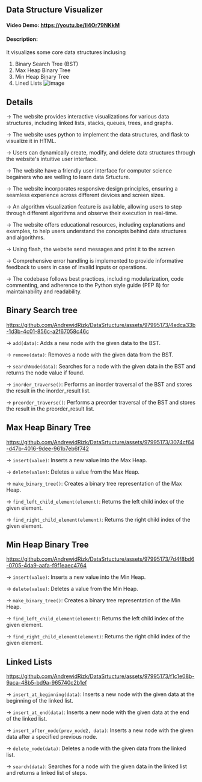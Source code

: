 ## Data Structure Visualizer
#### Video Demo:  https://youtu.be/II4Or79NKkM
#### Description:
It visualizes some core data structures inclusing 
1) Binary Search Tree (BST)
2) Max Heap Binary Tree
3) Min Heap Binary Tree
4) Lined Lists
![image](https://github.com/AndrewidRizk/DataSrtucture/assets/97995173/0c9ba6ea-31ec-4f88-b002-eea7d9e4f714)

## Details
→ The website provides interactive visualizations for various data structures, including linked lists, stacks, queues, trees, and graphs.

→ The website uses python to implement the data structures, and flask to visualize it in HTML. 

→ Users can dynamically create, modify, and delete data structures through the website's intuitive user interface.

→ The website have a friendly user interface for computer science begainers who are welling to learn data Srtucture.

→ The website incorporates responsive design principles, ensuring a seamless experience across different devices and screen sizes.

→ An algorithm visualization feature is available, allowing users to step through different algorithms and observe their execution in real-time.

→ The website offers educational resources, including explanations and examples, to help users understand the concepts behind data structures and algorithms.

→ Using flash, the website send messages and print it to the screen

→ Comprehensive error handling is implemented to provide informative feedback to users in case of invalid inputs or operations.

→ The codebase follows best practices, including modularization, code commenting, and adherence to the Python style guide (PEP 8) for maintainability and readability.



          
## Binary Search tree

https://github.com/AndrewidRizk/DataSrtucture/assets/97995173/4edca33b-1d3b-4c01-856c-a2f67058c46c

→ `add(data)`: Adds a new node with the given data to the BST.

→ `remove(data)`: Removes a node with the given data from the BST.

→ `searchNode(data)`: Searches for a node with the given data in the BST and returns the node value if found.

→ `inorder_traverse()`: Performs an inorder traversal of the BST and stores the result in the inorder_result list.

→ `preorder_traverse()`: Performs a preorder traversal of the BST and stores the result in the preorder_result list.


## Max Heap Binary Tree

https://github.com/AndrewidRizk/DataSrtucture/assets/97995173/3074cf64-d47b-4016-9dee-961b7eb6f742

→ `insert(value)`: Inserts a new value into the Max Heap.

→ `delete(value)`: Deletes a value from the Max Heap.

→ `make_binary_tree()`: Creates a binary tree representation of the Max Heap.

→ `find_left_child_element(element)`: Returns the left child index of the given element.

→ `find_right_child_element(element)`: Returns the right child index of the given element.


## Min Heap Binary Tree


https://github.com/AndrewidRizk/DataSrtucture/assets/97995173/7d4f8bd6-0705-4da9-aafa-f9f1eaec4764

→ `insert(value)`: Inserts a new value into the Min Heap.

→ `delete(value)`: Deletes a value from the Min Heap.

→ `make_binary_tree()`: Creates a binary tree representation of the Min Heap.

→ `find_left_child_element(element)`: Returns the left child index of the given element.

→ `find_right_child_element(element)`: Returns the right child index of the given element.


## Linked Lists

https://github.com/AndrewidRizk/DataSrtucture/assets/97995173/f1c1e08b-9aca-48b5-bd9a-965740c2b1ef

→ `insert_at_beginning(data)`: Inserts a new node with the given data at the beginning of the linked list.

→ `insert_at_end(data)`: Inserts a new node with the given data at the end of the linked list.

→ `insert_after_node(prev_node2, data)`: Inserts a new node with the given data after a specified previous node.

→ `delete_node(data)`: Deletes a node with the given data from the linked list.

→ `search(data)`: Searches for a node with the given data in the linked list and returns a linked list of steps.




